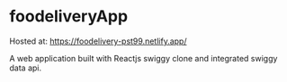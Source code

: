 # foodeliveryApp
Hosted at: https://foodelivery-pst99.netlify.app/

A web application built with Reactjs swiggy clone and integrated swiggy data api.
